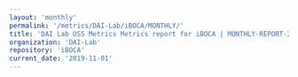 ```yaml
---
layout: 'monthly'
permalink: '/metrics/DAI-Lab/iBOCA/MONTHLY/'
title: 'DAI Lab OSS Metrics Metrics report for iBOCA | MONTHLY-REPORT-2019-11-01'
organization: 'DAI-Lab'
repository: 'iBOCA'
current_date: '2019-11-01'
---
```


